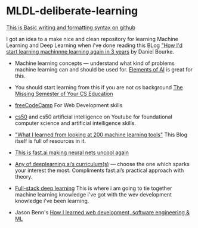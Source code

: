 # MLDL-deliberate-learning
[This is Basic writing and formatting syntax on github](https://docs.github.com/en/github/writing-on-github/basic-writing-and-formatting-syntax)

I got an idea to a make nice and clean repository for learning Machine Learning and Deep Learning when i've done reading this BLog ["How I'd start learning machinnne learning again in 3 years](https://towardsdatascience.com/how-id-start-learning-machine-learning-again-3-years-in-55c52aaee52a) by Daniel Bourke.


-  Machine learning concepts — understand what kind of problems machine learning can and should be used for. [Elements of AI](https://www.elementsofai.com/) is great for this.


- You should start learning from this if you are not cs background [The Missing Semester of Your CS Education](https://missing.csail.mit.edu/)

-  [freeCodeCamp](https://www.freecodecamp.org/) For Web Development skills

-  [cs50](https://cs50.harvard.edu/college/2020/fall/)  and cs50 artificial intelligence on Youtube for foundational computer science and artificial intelligence skills.

- ["What I learned from looking at 200 machine learning tools"](https://huyenchip.com/2020/06/22/mlops.html)  This Blog itself is full of resources in it.



- [This is fast.ai making neural nets uncool again](https://www.fast.ai/)

- [Any of deeplearning.ai’s curriculum(s)](https://www.deeplearning.ai/) — choose the one which sparks your interest the most. Compliments fast.ai’s practical approach with theory.

- [Full-stack deep learning](https://course.fullstackdeeplearning.com/) This is where i am going to tie together machine learning knowledge i've got with the wev development knowledge i've been learning.


- Jason Benn's [How I learned web development, software engineering & ML ](https://jasonbenn.com/)


